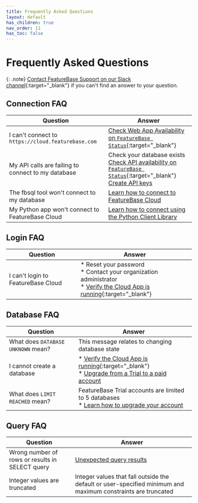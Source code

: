 ```yaml
---
title: Frequently Asked Questions
layout: default
has_children: true
nav_order: 11
has_toc: false
---
```


# Frequently Asked Questions

{: .note}
[Contact FeatureBase Support on our Slack channel](https://featurebase.com/slack){:target="_blank"} if you can't find an answer to your question.

## Connection FAQ

| Question | Answer |
|---|---|
| I can't connect to `https://cloud.featurebase.com` | [Check Web App Availability on `FeatureBase Status`](https://status.featurebase.com/){:target="_blank"} |
| My API calls are failing to connect to my database |  Check your database exists<br/>[Check API availability on `FeatureBase Status`](https://status.featurebase.com/){:target="_blank"}<br/>[Create API keys](/docs/cloud/cloud-authentication/cloud-auth-create-key) |
| The fbsql tool won't connect to my database | [Learn how to connect to FeatureBase Cloud](/docs/tools/fbsql/fbsql-connect-cloud-db) |
| My Python app won't connect to FeatureBase Cloud | [Learn how to connect using the Python Client Library](/docs/tools/python-client-library/python-client-connect-cloud) |

## Login FAQ

| Question | Answer |
|---|---|
| I can't login to FeatureBase Cloud | * Reset your password<br/>* Contact your organization administrator<br/>* [Verify the Cloud App is running](https://status.featurebase.com/){:target="_blank"} |

## Database FAQ

| Question | Answer |
|---|---|
| What does `DATABASE UNKNOWN` mean? | This message relates to changing database state | [Learn about Database states](/docs/cloud/cloud-databases/cloud-db-states) |
| I cannot create a database | * [Verify the Cloud App is running](/docs/cloud/cloud-faq/coud-status-site){:target="_blank"}<br/>* [Upgrade from a Trial to a paid account](/docs/cloud/cloud-org/cloud-org-upgrade-to-paid/) |
| What does `LIMIT REACHED` mean? | FeatureBase Trial accounts are limited to 5 databases<br/>* [Learn how to upgrade your account](/docs/cloud-org/cloud-org-billing) |

<!-- this is put aside for the concepts which can be simplified
## Import/Ingest FAQ

| Question | Answer |
|---|---|
-->

## Query FAQ

| Question | Answer |
|---|---|
| Wrong number of rows or results in SELECT query | [Unexpected query results](/docs/sql-guide/issues/select-groupby-flatten-set-setq) |
| Integer values are truncated | Integer values that fall outside the default or user-specified minimum and maximum constraints are truncated | [SQL INT data type](/docs/sql-guide/data-types/data-type-int) |

